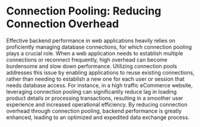 # Connection Pooling: Reducing Connection Overhead

Effective backend performance in web applications heavily relies on proficiently managing database connections, for which connection pooling plays a crucial role. When a web application needs to establish multiple connections or reconnect frequently, high overhead can become burdensome and slow down performance. Utilizing connection pools addresses this issue by enabling applications to reuse existing connections, rather than needing to establish a new one for each user or session that needs database access. For instance, in a high traffic eCommerce website, leveraging connection pooling can significantly reduce lag in loading product details or processing transactions, resulting in a smoother user experience and increased operational efficiency. By reducing connection overhead through connection pooling, backend performance is greatly enhanced, leading to an optimized and expedited data exchange process.